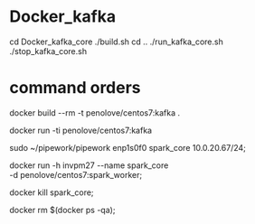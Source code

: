 # Docker_kafka
cd Docker_kafka_core
./build.sh
cd ..
./run_kafka_core.sh
./stop_kafka_core.sh



# command orders
docker build --rm -t penolove/centos7:kafka .

docker run -ti penolove/centos7:kafka


sudo ~/pipework/pipework enp1s0f0  spark_core 10.0.20.67/24;

docker run -h invpm27 --name spark_core \
    -d penolove/centos7:spark_worker;

docker kill spark_core;

docker rm $(docker ps -qa);
